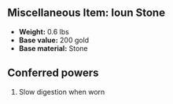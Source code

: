 ## Miscellaneous Item: Ioun Stone

- **Weight:** 0.6 lbs
- **Base value:** 200 gold
- **Base material:** Stone

## Conferred powers

1. Slow digestion when worn
